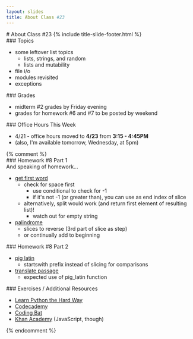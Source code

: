 ```yaml
---
layout: slides
title: About Class #23 
---
```

<section markdown="block" class="title-slide">
# About Class #23
{% include title-slide-footer.html %}
</section>

<section markdown="block">
### Topics 

* some leftover list topics
	* lists, strings, and random
	* lists and mutability
* file i/o
* modules revisited
* exceptions

</section>

<section markdown="block">
### Grades

* midterm #2 grades by Friday evening
* grades for homework #6 and #7 to be posted by weekend
</section>

<section markdown="block">
### Office Hours This Week

* 4/21 - office hours moved to __4/23__ from __3:15 - 4:45PM__
* (also, I'm available tomorrow, Wednesday, at 5pm)

</section>
{% comment %}
<section markdown="block">
### Homework #8 Part 1

<aside>And speaking of homework...</aside>

* [get first word](../../homework/hw08/get_first_word.py)
	* check for space first
		* use conditional to check for -1
		* if it's not -1 (or greater than), you can use as end index of slice
	* alternatively, split would work (and return first element of resulting list)!
		* watch out for empty string
* [palindrome](../../homework/hw08/is_palindrome.py)
	* slices to reverse (3rd part of slice as step)
	* or continually add to beginning
</section>

<section markdown="block">
### Homework #8 Part 2

* [pig latin](../../homework/hw08/pig_latin.py)
	* startswith prefix instead of slicing for comparisons
* [translate passage](../../homework/hw08/translate_passage.py)
	* expected use of pig_latin function
</section>


<section markdown="block">
### Exercises / Additional Resources

* [Learn Python the Hard Way](http://learnpythonthehardway.org/book/)
* [Codecademy](http://www.codecademy.com/tracks/python)
* [Coding Bat](http://codingbat.com/python)
* [Khan Academy](http://www.khanacademy.org/cs) (JavaScript, though)
</section>
{% endcomment %}


<!--
<section markdown="block">
### join and split

__What type/object are join and split called on?__ &rarr;

<div class="incremental" markdown="block">
* they are called on string objects (!?).
* a questions was asked about the rationale behind this design decision
* turns out, [any _iterable_ type will work, and the string is constant](http://lucumr.pocoo.org/2011/7/9/python-and-pola/#seemingly-inverse-logic)
* [another answer on stack overflow](http://stackoverflow.com/questions/493819/python-join-why-is-it-string-joinlist-instead-of-list-joinstring)
</div>
</section>
-->
